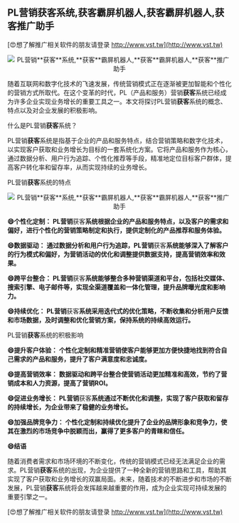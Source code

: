 ## **PL营销**获客**系统,**获客**霸屏机器人,**获客**霸屏机器人,**获客**推广助手**

[😍想了解推广相关软件的朋友请登录 http://www.vst.tw](http://www.vst.tw)

 <center><img src="https://vst.tw/MP4/tuiguang/png/7.png" alt="PL营销**获客**系统,**获客**霸屏机器人,**获客**霸屏机器人,**获客**推广助手"></center>

随着互联网和数字化技术的飞速发展，传统营销模式正在逐渐被更加智能和个性化的营销方式所取代。在这个变革的时代，PL（产品和服务）营销**获客**系统已经成为许多企业实现业务增长的重要工具之一。本文将探讨PL营销**获客**系统的概念、特点以及对企业发展的积极影响。

什么是PL营销**获客**系统？

PL营销**获客**系统是指基于企业的产品和服务特点，结合营销策略和数字化技术，以实现客户获取和业务增长为目标的一套系统化方案。它将产品和服务作为核心，通过数据分析、用户行为追踪、个性化推荐等手段，精准地定位目标客户群体，提高客户转化率和留存率，从而实现持续的业务增长。

PL营销**获客**系统的特点

 <center><img src="https://vst.tw/MP4/tuiguang/png/2.png" alt="PL营销**获客**系统,**获客**霸屏机器人,**获客**霸屏机器人,**获客**推广助手"></center>

**😄个性化定制： PL营销**获客**系统根据企业的产品和服务特点，以及客户的需求和偏好，进行个性化的营销策略制定和执行，提供定制化的产品推荐和服务体验。**

**😄数据驱动： 通过数据分析和用户行为追踪，PL营销**获客**系统能够深入了解客户的行为模式和偏好，为营销活动的优化和调整提供数据支持，提高营销效率和效果。**

**😄跨平台整合： PL营销**获客**系统能够整合多种营销渠道和平台，包括社交媒体、搜索引擎、电子邮件等，实现全渠道覆盖和一体化管理，提升品牌曝光度和影响力。**

**😄持续优化： PL营销**获客**系统采用迭代式的优化策略，不断收集和分析用户反馈和市场数据，及时调整和优化营销方案，保持系统的持续高效运行。**

PL营销**获客**系统的积极影响

**😄提升客户体验： 个性化定制和精准营销使客户能够更加方便快捷地找到符合自己需求的产品和服务，提升了客户满意度和忠诚度。**

**😄提高营销效率： 数据驱动和跨平台整合使营销活动更加精准和高效，节约了营销成本和人力资源，提高了营销ROI。**

**😄促进业务增长： PL营销**获客**系统通过不断优化和调整，实现了客户获取和留存的持续增长，为企业带来了稳健的业务增长。**

**😄加强品牌竞争力： 个性化定制和持续优化提升了企业的品牌形象和竞争力，使其在激烈的市场竞争中脱颖而出，赢得了更多客户的青睐和信任。**

**😄结语**

随着消费者需求和市场环境的不断变化，传统的营销模式已经无法满足企业的需求。PL营销**获客**系统的出现，为企业提供了一种全新的营销思路和工具，帮助其实现了客户获取和业务增长的双赢局面。未来，随着技术的不断进步和市场的不断发展，PL营销**获客**系统将会发挥越来越重要的作用，成为企业实现可持续发展的重要引擎之一。

[😍想了解推广相关软件的朋友请登录 http://www.vst.tw](http://www.vst.tw)



